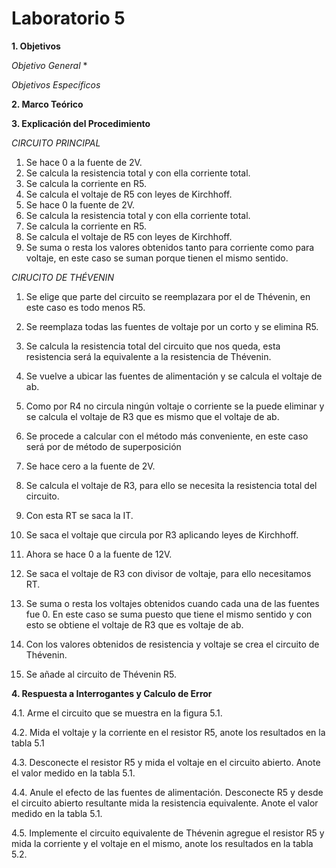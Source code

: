 # Laboratorio 5

__1. Objetivos__

*Objetivo General*
* 

*Objetivos Específicos*


__2. Marco Teórico__ 


__3. Explicación del Procedimiento__

_*CIRCUITO PRINCIPAL*_

1. Se hace 0 a la fuente de 2V.
2. Se calcula la resistencia total y con ella corriente total.
3. Se calcula la corriente en R5.
4. Se calcula el voltaje de R5 con leyes de Kirchhoff. 
5. Se hace 0 la fuente de 2V.
6. Se calcula la resistencia total y con ella corriente total.
7. Se calcula la corriente en R5.
8. Se calcula el voltaje de R5 con leyes de Kirchhoff. 
9. Se suma o resta los valores obtenidos tanto para corriente como para voltaje, en este caso se suman porque tienen el mismo sentido.


_*CIRUCITO DE THÉVENIN*_

1.	Se elige que parte del circuito se reemplazara por el de Thévenin, en este caso es todo menos R5. 

2.	Se reemplaza todas las fuentes de voltaje por un corto y se elimina R5.

3.	Se calcula la resistencia total del circuito que nos queda, esta resistencia será la equivalente a la resistencia de Thévenin. 

4.	Se vuelve a ubicar las fuentes de alimentación y se calcula el voltaje de ab.

5.	Como por R4 no circula ningún voltaje o corriente se la puede eliminar y se calcula el voltaje de R3 que es mismo que el voltaje de ab.

6.	Se procede a calcular con el método más conveniente, en este caso será por de método de superposición 

7.	Se hace cero a la fuente de 2V.

8.	Se calcula el voltaje de R3, para ello se necesita la resistencia total del circuito.

9.	Con esta RT se saca la IT.

10.	Se saca el voltaje que circula por R3 aplicando leyes de Kirchhoff.

11.	Ahora se hace 0 a la fuente de 12V.

12.	Se saca el voltaje de R3 con divisor de voltaje, para ello necesitamos RT. 

13.	Se suma o resta los voltajes obtenidos cuando cada una de las fuentes fue 0. En este caso se suma puesto que tiene el mismo sentido y con esto se obtiene el voltaje de R3 que es voltaje de ab.

14.	Con los valores obtenidos de resistencia y voltaje se crea el circuito de Thévenin.

15.	Se añade al circuito de Thévenin R5.




__4. Respuesta a Interrogantes y Calculo de Error__

4.1. Arme el circuito que se muestra en la figura 5.1.



4.2. Mida el voltaje y la corriente en el resistor R5, anote los resultados en la tabla 5.1




4.3. Desconecte el resistor R5 y mida el voltaje en el circuito abierto. Anote el valor medido en la tabla 5.1.


4.4. Anule el efecto de las fuentes de alimentación. Desconecte R5 y desde el circuito abierto resultante mida la resistencia equivalente. Anote el valor medido en la tabla 5.1.


4.5. Implemente el circuito equivalente de Thévenin agregue el resistor R5 y mida la corriente y el voltaje en el mismo, anote los resultados en la tabla 5.2.


